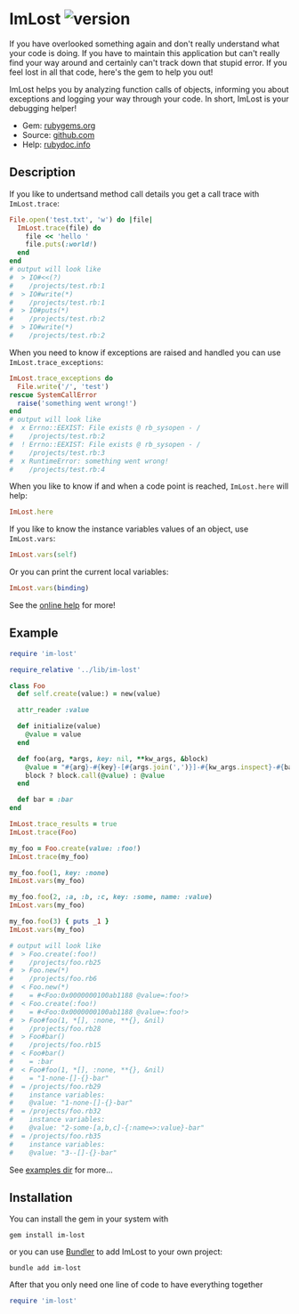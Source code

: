# ImLost ![version](https://img.shields.io/gem/v/im-lost?label=)

If you have overlooked something again and don't really understand what your code is doing. If you have to maintain this application but can't really find your way around and certainly can't track down that stupid error. If you feel lost in all that code, here's the gem to help you out!

ImLost helps you by analyzing function calls of objects, informing you about exceptions and logging your way through your code. In short, ImLost is your debugging helper!

- Gem: [rubygems.org](https://rubygems.org/gems/im-lost)
- Source: [github.com](https://github.com/mblumtritt/im-lost)
- Help: [rubydoc.info](https://rubydoc.info/gems/im-lost/ImLost)

## Description

If you like to undertsand method call details you get a call trace with `ImLost.trace`:

```ruby
File.open('test.txt', 'w') do |file|
  ImLost.trace(file) do
    file << 'hello '
    file.puts(:world!)
  end
end
# output will look like
#  > IO#<<(?)
#    /projects/test.rb:1
#  > IO#write(*)
#    /projects/test.rb:1
#  > IO#puts(*)
#    /projects/test.rb:2
#  > IO#write(*)
#    /projects/test.rb:2
```

When you need to know if exceptions are raised and handled you can use `ImLost.trace_exceptions`:

```ruby
ImLost.trace_exceptions do
  File.write('/', 'test')
rescue SystemCallError
  raise('something went wrong!')
end
# output will look like
#  x Errno::EEXIST: File exists @ rb_sysopen - /
#    /projects/test.rb:2
#  ! Errno::EEXIST: File exists @ rb_sysopen - /
#    /projects/test.rb:3
#  x RuntimeError: something went wrong!
#    /projects/test.rb:4
```

When you like to know if and when a code point is reached, `ImLost.here` will help:

```ruby
ImLost.here
```

If you like to know the instance variables values of an object, use
`ImLost.vars`:

```ruby
ImLost.vars(self)
```

Or you can print the current local variables:

```ruby
ImLost.vars(binding)
```

See the [online help](https://rubydoc.info/gems/im-lost/ImLost) for more!

## Example

```ruby
require 'im-lost'

require_relative '../lib/im-lost'

class Foo
  def self.create(value:) = new(value)

  attr_reader :value

  def initialize(value)
    @value = value
  end

  def foo(arg, *args, key: nil, **kw_args, &block)
    @value = "#{arg}-#{key}-[#{args.join(',')}]-#{kw_args.inspect}-#{bar}"
    block ? block.call(@value) : @value
  end

  def bar = :bar
end

ImLost.trace_results = true
ImLost.trace(Foo)

my_foo = Foo.create(value: :foo!)
ImLost.trace(my_foo)

my_foo.foo(1, key: :none)
ImLost.vars(my_foo)

my_foo.foo(2, :a, :b, :c, key: :some, name: :value)
ImLost.vars(my_foo)

my_foo.foo(3) { puts _1 }
ImLost.vars(my_foo)

# output will look like
#  > Foo.create(:foo!)
#    /projects/foo.rb25
#  > Foo.new(*)
#    /projects/foo.rb6
#  < Foo.new(*)
#    = #<Foo:0x0000000100ab1188 @value=:foo!>
#  < Foo.create(:foo!)
#    = #<Foo:0x0000000100ab1188 @value=:foo!>
#  > Foo#foo(1, *[], :none, **{}, &nil)
#    /projects/foo.rb28
#  > Foo#bar()
#    /projects/foo.rb15
#  < Foo#bar()
#    = :bar
#  < Foo#foo(1, *[], :none, **{}, &nil)
#    = "1-none-[]-{}-bar"
#  = /projects/foo.rb29
#    instance variables:
#    @value: "1-none-[]-{}-bar"
#  = /projects/foo.rb32
#    instance variables:
#    @value: "2-some-[a,b,c]-{:name=>:value}-bar"
#  = /projects/foo.rb35
#    instance variables:
#    @value: "3--[]-{}-bar"
```

See [examples dir](./examples) for more…

## Installation

You can install the gem in your system with

```shell
gem install im-lost
```

or you can use [Bundler](http://gembundler.com/) to add ImLost to your own project:

```shell
bundle add im-lost
```

After that you only need one line of code to have everything together

```ruby
require 'im-lost'
```
